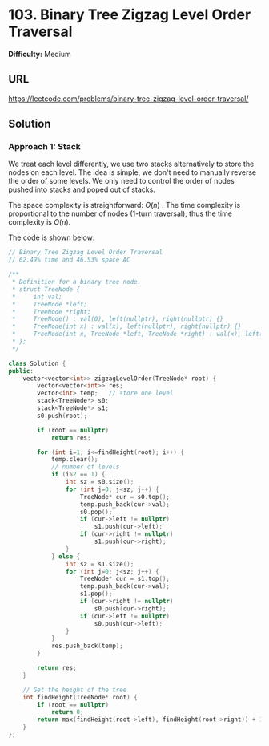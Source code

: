 # 103. Binary Tree Zigzag Level Order Traversal
**Difficulty:** Medium

## URL

https://leetcode.com/problems/binary-tree-zigzag-level-order-traversal/

## Solution

### Approach 1: Stack

We treat each level differently, we use two stacks alternatively to store the nodes on each level. The idea is simple, we don't need to manually reverse the order of some levels. We only need to control the order of nodes pushed into stacks and poped out of stacks.

The space complexity is straightforward:  $O(n)$ . The time complexity is proportional to the number of nodes (1-turn traversal), thus the time complexity is $O(n)$.

The code is shown below:

```c++
// Binary Tree Zigzag Level Order Traversal
// 62.49% time and 46.53% space AC

/**
 * Definition for a binary tree node.
 * struct TreeNode {
 *     int val;
 *     TreeNode *left;
 *     TreeNode *right;
 *     TreeNode() : val(0), left(nullptr), right(nullptr) {}
 *     TreeNode(int x) : val(x), left(nullptr), right(nullptr) {}
 *     TreeNode(int x, TreeNode *left, TreeNode *right) : val(x), left(left), right(right) {}
 * };
 */

class Solution {
public:
    vector<vector<int>> zigzagLevelOrder(TreeNode* root) {
		vector<vector<int>> res;
		vector<int> temp;	// store one level
		stack<TreeNode*> s0;
		stack<TreeNode*> s1;
		s0.push(root);

        if (root == nullptr) 
        	return res;

        for (int i=1; i<=findHeight(root); i++) {
        	temp.clear();
            // number of levels
            if (i%2 == 1) {
            	int sz = s0.size();
		        for (int j=0; j<sz; j++) {
		        	TreeNode* cur = s0.top();
		        	temp.push_back(cur->val);
		        	s0.pop();
		        	if (cur->left != nullptr)
		        		s1.push(cur->left);
		        	if (cur->right != nullptr)
		        		s1.push(cur->right);
		        }
            } else {
            	int sz = s1.size();
            	for (int j=0; j<sz; j++) {
		        	TreeNode* cur = s1.top();
		        	temp.push_back(cur->val);
		        	s1.pop();
		        	if (cur->right != nullptr)
		        		s0.push(cur->right);
		        	if (cur->left != nullptr)
		        		s0.push(cur->left);
            	}
            }
            res.push_back(temp);
        }

        return res;
    }

    // Get the height of the tree
    int findHeight(TreeNode* root) {
    	if (root == nullptr)
    		return 0;
    	return max(findHeight(root->left), findHeight(root->right)) + 1;
    }
};
```

